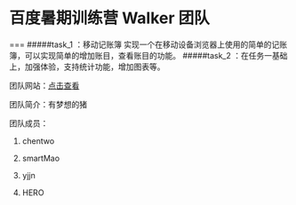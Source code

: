 # 百度暑期训练营 Walker 团队
===
#####task_1 ：移动记账簿  实现一个在移动设备浏览器上使用的简单的记账簿，可以实现简单的增加账目，查看账目的功能。
#####task_2 ：在任务一基础上，加强体验，支持统计功能，增加图表等。



团队网站：[点击查看](http://smartmao.github.io/Walker-task/)

团队简介：有梦想的猪

团队成员：

1. chentwo

2. smartMao

3. yjjn

4. HERO

